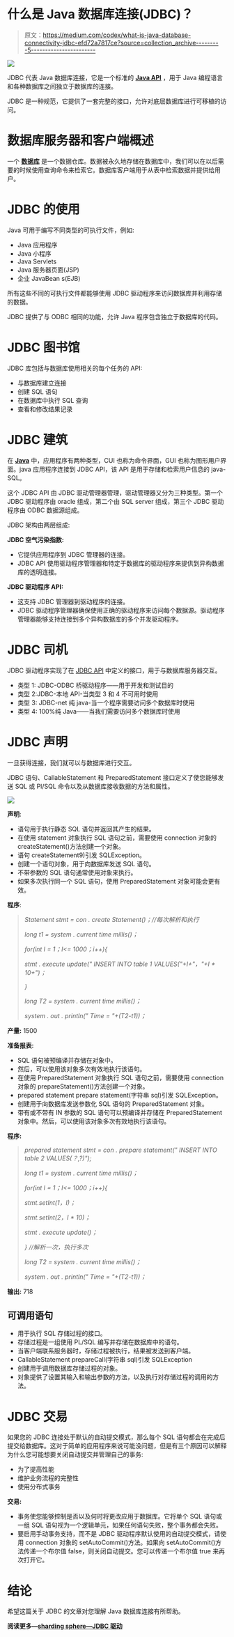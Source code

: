 # 什么是 Java 数据库连接(JDBC)？

> 原文：<https://medium.com/codex/what-is-java-database-connectivity-jdbc-efd72a7817ce?source=collection_archive---------5----------------------->

![](img/2a3c092766346734fd0590e264cb0f82.png)

JDBC 代表 Java 数据库连接，它是一个标准的 [**Java API**](https://docs.oracle.com/javase/7/docs/api/) ，用于 Java 编程语言和各种数据库之间独立于数据库的连接。

JDBC 是一种规范，它提供了一套完整的接口，允许对底层数据库进行可移植的访问。

# 数据库服务器和客户端概述

一个 [**数据库**](https://www.oracle.com/in/database/what-is-database/#:~:text=A%20database%20is%20an%20organized,database%20management%20system%20(DBMS).) 是一个数据仓库。数据被永久地存储在数据库中，我们可以在以后需要的时候使用查询命令来检索它。数据库客户端用于从表中检索数据并提供给用户。

# JDBC 的使用

Java 可用于编写不同类型的可执行文件，例如:

*   Java 应用程序
*   Java 小程序
*   Java Servlets
*   Java 服务器页面(JSP)
*   企业 JavaBean s(EJB)

所有这些不同的可执行文件都能够使用 JDBC 驱动程序来访问数据库并利用存储的数据。

JDBC 提供了与 ODBC 相同的功能，允许 Java 程序包含独立于数据库的代码。

# JDBC 图书馆

JDBC 库包括与数据库使用相关的每个任务的 API:

*   与数据库建立连接
*   创建 SQL 语句
*   在数据库中执行 SQL 查询
*   查看和修改结果记录

# JDBC 建筑

在 [**Java**](https://www.scaler.com/topics/java/) 中，应用程序有两种类型，CUI 也称为命令界面，GUI 也称为图形用户界面。java 应用程序连接到 JDBC API，该 API 是用于存储和检索用户信息的 java-SQL。

这个 JDBC API 由 JDBC 驱动管理器管理，驱动管理器又分为三种类型。第一个 JDBC 驱动程序由 oracle 组成，第二个由 SQL server 组成，第三个 JDBC 驱动程序由 ODBC 数据源组成。

JDBC 架构由两层组成:

**JDBC 空气污染指数:**

*   它提供应用程序到 JDBC 管理器的连接。
*   JDBC API 使用驱动程序管理器和特定于数据库的驱动程序来提供到异构数据库的透明连接。

**JDBC 驱动程序 API:**

*   这支持 JDBC 管理器到驱动程序的连接。
*   JDBC 驱动程序管理器确保使用正确的驱动程序来访问每个数据源。驱动程序管理器能够支持连接到多个异构数据库的多个并发驱动程序。

# JDBC 司机

JDBC 驱动程序实现了在 [JDBC API](https://docs.oracle.com/javase/8/docs/technotes/guides/jdbc/) 中定义的接口，用于与数据库服务器交互。

*   类型 1: JDBC-ODBC 桥驱动程序——用于开发和测试目的
*   类型 2:JDBC-本地 API-当类型 3 和 4 不可用时使用
*   类型 3: JDBC-net 纯 java-当一个程序需要访问多个数据库时使用
*   类型 4: 100%纯 Java——当我们需要访问多个数据库时使用

# JDBC 声明

一旦获得连接，我们就可以与数据库进行交互。

JDBC 语句、CallableStatement 和 PreparedStatement 接口定义了使您能够发送 SQL 或 Pl/SQL 命令以及从数据库接收数据的方法和属性。

![](img/2859871df427b26417a4212fe6711e8d.png)

**声明**:

*   语句用于执行静态 SQL 语句并返回其产生的结果。
*   在使用 statement 对象执行 SQL 语句之前，需要使用 connection 对象的 createStatement()方法创建一个对象。
*   语句 createStatement9)引发 SQLException。
*   创建一个语句对象，用于向数据库发送 SQL 语句。
*   不带参数的 SQL 语句通常使用对象来执行。
*   如果多次执行同一个 SQL 语句，使用 PreparedStatement 对象可能会更有效。

**程序**:

> *Statement stmt = con . create Statement()；//每次解析和执行*
> 
> *long t1 = system . current time millis()；*
> 
> *for(int I = 1；I<= 1000；i++){*
> 
> *stmt . execute update(" INSERT INTO table 1 VALUES("+I+"，"+I * 10+")；*
> 
> *}*
> 
> *long T2 = system . current time millis()；*
> 
> *system . out . println(" Time = "+(T2-t1))；*

**产量:** 1500

**准备报表:**

*   SQL 语句被预编译并存储在对象中。
*   然后，可以使用该对象多次有效地执行该语句。
*   在使用 PreparedStatement 对象执行 SQL 语句之前，需要使用 connection 对象的 prepareStatement()方法创建一个对象。
*   prepared statement prepare statement(字符串 sql)引发 SQLException。
*   创建用于向数据库发送参数化 SQL 语句的 PreparedStatement 对象。
*   带有或不带有 IN 参数的 SQL 语句可以预编译并存储在 PreparedStatement 对象中。然后，可以使用该对象多次有效地执行该语句。

**程序:**

> *prepared statement stmt = con . prepare statement(" INSERT INTO table 2 VALUES(？,?)");*
> 
> *long t1 = system . current time millis()；*
> 
> *for(int I = 1；I<= 1000；i++){*
> 
> *stmt.setInt(1，I)；*
> 
> *stmt.setInt(2，I * 10)；*
> 
> *stmt . execute update()；*
> 
> *} //解析一次，执行多次*
> 
> *long T2 = system . current time millis()；*
> 
> *system . out . println(" Time = "+(T2-t1))；*

**输出:** 718

## **可调用语句**

*   用于执行 SQL 存储过程的接口。
*   存储过程是一组使用 PL/SQL 编写并存储在数据库中的语句。
*   当客户端联系服务器时，存储过程被执行，结果被发送到客户端。
*   CallableStatement prepareCall(字符串 sql)引发 SQLException
*   创建用于调用数据库存储过程的对象。
*   对象提供了设置其输入和输出参数的方法，以及执行对存储过程的调用的方法。

# JDBC 交易

如果您的 JDBC 连接处于默认的自动提交模式，那么每个 SQL 语句都会在完成后提交给数据库。这对于简单的应用程序来说可能没问题，但是有三个原因可以解释为什么您可能想要关闭自动提交并管理自己的事务:

*   为了提高性能
*   维护业务流程的完整性
*   使用分布式事务

**交易:**

*   事务使您能够控制是否以及何时将更改应用于数据库。它将单个 SQL 语句或一组 SQL 语句视为一个逻辑单元，如果任何语句失败，整个事务都会失败。
*   要启用手动事务支持，而不是 JDBC 驱动程序默认使用的自动提交模式，请使用 connection 对象的 setAutoCommit()方法。如果向 setAutoCommit()方法传递一个布尔值 false，则关闭自动提交。您可以传递一个布尔值 true 来再次打开它。

# 结论

希望这篇关于 JDBC 的文章对您理解 Java 数据库连接有所帮助。

**阅读更多—**[**sharding sphere—JDBC 驱动**](/codex/shardingsphere-jdbc-driver-released-a-jdbc-driver-that-requires-no-code-modifications-5464c30bcd64)